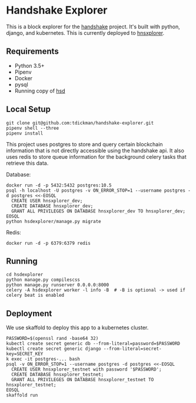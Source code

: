 # Handshake Explorer

This is a block explorer for the [handshake](https://handshake.org) project.
It's built with python, django, and kubernetes. This is currently deployed to
[hnsxplorer](https://hnsxplorer.com).

## Requirements

* Python 3.5+
* Pipenv
* Docker
* pysql
* Running copy of [hsd](https://github.com/handshake-org/hsd)

## Local Setup

```
git clone git@github.com:tdickman/handshake-explorer.git
pipenv shell --three
pipenv install
```

This project uses postgres to store and query certain blockchain information
that is not directly accessible using the handshake api. It also uses redis to
store queue information for the background celery tasks that retrieve this
data.

Database:

```
docker run -d -p 5432:5432 postgres:10.5
psql -h localhost -U postgres -v ON_ERROR_STOP=1 --username postgres -d postgres <<-EOSQL
  CREATE USER hnsxplorer_dev;
  CREATE DATABASE hnsxplorer_dev;
  GRANT ALL PRIVILEGES ON DATABASE hnsxplorer_dev TO hnsxplorer_dev;
EOSQL
python hsdexplorer/manage.py migrate
```

Redis:

```
docker run -d -p 6379:6379 redis
```

## Running

```
cd hsdexplorer
python manage.py compilescss
python manage.py runserver 0.0.0.0:8000
celery -A hsdexplorer worker -l info -B  # -B is optional -> used if celery beat is enabled
```

## Deployment

We use skaffold to deploy this app to a kubernetes cluster.

```
PASSWORD=$(openssl rand -base64 32)
kubectl create secret generic db --from-literal=password=$PASSWORD
kubectl create secret generic django --from-literal=secret-key=SECRET_KEY
k exec -it postgres-... bash
psql -v ON_ERROR_STOP=1 --username postgres -d postgres <<-EOSQL
  CREATE USER hnsxplorer_testnet with password '$PASSWORD';
  CREATE DATABASE hnsxplorer_testnet;
  GRANT ALL PRIVILEGES ON DATABASE hnsxplorer_testnet TO hnsxplorer_testnet;
EOSQL
skaffold run
```
